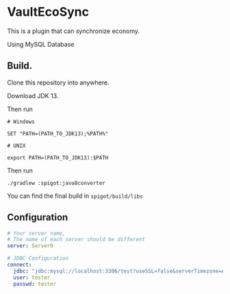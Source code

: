 # VaultEcoSync

This is a plugin that can synchronize economy.

Using MySQL Database

## Build.

Clone this repository into anywhere.

Download JDK 13.

Then run
```shell script
# Windows

SET "PATH=(PATH_TO_JDK13);%PATH%"

# UNIX

export PATH=(PATH_TO_JDK13):$PATH

```

Then run

```shell script
./gradlew :spigot:java8converter
```

You can find the final build in `spigot/build/libs`

## Configuration

```yaml
# Your server name,
# The name of each server should be different
server: Server0

# JDBC Configuration
connect:
  jdbc: "jdbc:mysql://localhost:3306/test?useSSL=false&serverTimezone=Asia/Shanghai"
  user: tester
  passwd: tester

```
